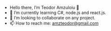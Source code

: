 - Hello there, I’m Teodor Amzuloiu 👋
- 🌱 I’m currently learning C#, node.js and react.js.
- 💞 I’m looking to collaborate on any project.
- 📫 How to reach me: amzteodor@gmail.com

<!---
teodoramz/teodoramz is a ✨ special ✨ repository because its `README.md` (this file) appears on your GitHub profile.
You can click the Preview link to take a look at your changes.
--->
